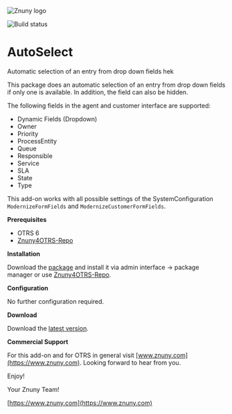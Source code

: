 ![Znuny logo](https://www.znuny.com/assets/images/logo_small.png)


![Build status](https://badge.proxy.znuny.com/Znuny4OTRS-AutoSelect/master)

AutoSelect
=================

Automatic selection of an entry from drop down fields hek

This package does an automatic selection of an entry from drop down fields if only one is available. In addition, the field can also be hidden.

The following fields in the agent and customer interface are supported:

 - Dynamic Fields (Dropdown)
 - Owner
 - Priority
 - ProcessEntity
 - Queue
 - Responsible
 - Service
 - SLA
 - State
 - Type

This add-on works with all possible settings of the SystemConfiguration `ModernizeFormFields` and `ModernizeCustomerFormFields`.

**Prerequisites**

- OTRS 6
- [Znuny4OTRS-Repo](https://www.znuny.com/add-ons/znuny4otrs-repository)

**Installation**

Download the [package](https://addons.znuny.com/api/addon_repos/public/1073/latest) and install it via admin interface -> package manager or use [Znuny4OTRS-Repo](https://www.znuny.com/add-ons/znuny4otrs-repository).

**Configuration**

No further configuration required.

**Download**

Download the [latest version](https://addons.znuny.com/api/addon_repos/public/1073/latest).

**Commercial Support**

For this add-on and for OTRS in general visit [www.znuny.com](https://www.znuny.com). Looking forward to hear from you.

Enjoy!

Your Znuny Team!

[https://www.znuny.com](https://www.znuny.com)
